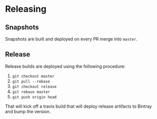 # Releasing

## Snapshots

Snapshots are built and deployed on every PR merge into `master`.

## Release

Release builds are deployed using the following procedure:

1. `git checkout master`
2. `git pull --rebase`
3. `git checkout release`
4. `git rebase master`
5. `git push origin head`

That will kick off a travis build that will deploy release artifacts to Bintray and bump the version.